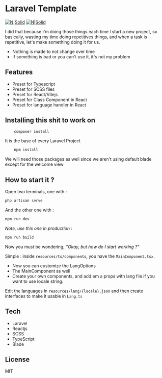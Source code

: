 # Laravel Template

[![N|Solid](https://laravel.com/img/logomark.min.svg)](https://laravel.com/) [![N|Solid](https://laravel.com/img/logotype.min.svg)](https://laravel.com/)

I did that because i'm doing those things each time I start a new project, so basically, wasting my time doing repetitives things, and when a task is repetitive, let's make something doing it for us.

- Nothing is made to not change over time
- If something is bad or you can't use it, it's not my problem

## Features

- Preset for Typescript
- Preset for SCSS files
- Preset for React/Vitejs
- Preset for Class Component in React
- Preset for language handler in React

## Installing this shit to work on

```sh
    composer install
```
It is the base of every Laravel Project

```sh
    npm install
```
We will need those packages as well since we aren't using default blade except for the welcome view
## How to start it ?
Open two terminals, one with : 
```sh
php artisan serve
```
And the other one with : 
```sh
npm run dev
```
*Note, use this one in production* :
```sh
npm run build
```

Now you must be wondering, *"Okay, but how do I start working ?"*

Simple : inside `resources/ts/components`, you have the `MainComponent.tsx`.
- Now you can customize the LangOptions
- The MainComponent as well
- Create your own components, and add em a props with lang file if you want to use locale string.

Edit the languages in `resources/lang/{locale}.json` and then create interfaces to make it usable in `Lang.ts`

## Tech

- Laravel
- Reactjs
- SCSS
- TypeScript
- Blade

## License

MIT
